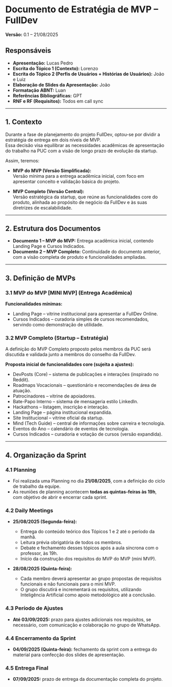 # Documento de Estratégia de MVP – FullDev
**Versão:** 0.1 – 21/08/2025  

## Responsáveis
- **Apresentação:** Lucas Pedro  
- **Escrita do Tópico 1 (Contexto):** Lorenzo  
- **Escrita do Tópico 2 (Perfis de Usuários + Histórias de Usuários):** João e Luiz  
- **Elaboração de Slides da Apresentação:** João  
- **Formatação ABNT:** Luan  
- **Referências Bibliográficas:** GPT  
- **RNF e RF (Requisitos):** Todos em call sync  

---

## 1. Contexto
Durante a fase de planejamento do projeto FullDev, optou-se por dividir a estratégia de entrega em dois níveis de MVP.  
Essa decisão visa equilibrar as necessidades acadêmicas de apresentação do trabalho na PUC com a visão de longo prazo de evolução da startup.  

Assim, teremos:  

- **MVP do MVP (Versão Simplificada):**  
  Versão mínima para a entrega acadêmica inicial, com foco em apresentar conceito e validação básica do projeto.  

- **MVP Completo (Versão Central):**  
  Versão estratégica da startup, que reúne as funcionalidades core do produto, alinhada ao propósito de negócio da FullDev e às suas diretrizes de escalabilidade.  

---

## 2. Estrutura dos Documentos
- **Documento 1 – MVP do MVP:** Entrega acadêmica inicial, contendo Landing Page e Cursos Indicados.  
- **Documento 2 – MVP Completo:** Continuidade do documento anterior, com a visão completa de produto e funcionalidades ampliadas.  

---

## 3. Definição de MVPs

### 3.1 MVP do MVP [MINI MVP] (Entrega Acadêmica)
**Funcionalidades mínimas:**  
- Landing Page – vitrine institucional para apresentar a FullDev Online.  
- Cursos Indicados – curadoria simples de cursos recomendados, servindo como demonstração de utilidade.  

### 3.2 MVP Completo (Startup – Estratégia)
A definição do MVP Completo proposto pelos membros da PUC será discutida e validada junto a membros do conselho da FullDev.  

**Proposta inicial de funcionalidades core (sujeita a ajustes):**  
- DevPosts (Core) – sistema de publicações e interações (inspirado no Reddit).  
- Roadmaps Vocacionais – questionário e recomendações de área de atuação.  
- Patrocinadores – vitrine de apoiadores.  
- Bate-Papo Interno – sistema de mensageria estilo LinkedIn.  
- Hackathons – listagem, inscrição e interação.  
- Landing Page – página institucional expandida.  
- Site Institucional – vitrine oficial da startup.  
- Mind (Tech Guide) – central de informações sobre carreira e tecnologia.  
- Eventos do Ano – calendário de eventos de tecnologia.  
- Cursos Indicados – curadoria e votação de cursos (versão expandida).  

---

## 4. Organização da Sprint

### 4.1 Planning
- Foi realizada uma Planning no dia **21/08/2025**, com a definição do ciclo de trabalho da equipe.  
- As reuniões de planning acontecem **todas as quintas-feiras às 19h**, com objetivo de abrir e encerrar cada sprint.  

### 4.2 Daily Meetings
- **25/08/2025 (Segunda-feira):**  
  - Entrega do conteúdo teórico dos Tópicos 1 e 2 até o período da manhã.  
  - Leitura prévia obrigatória de todos os membros.  
  - Debate e fechamento desses tópicos após a aula síncrona com o professor, às 19h.  
  - Início da construção dos requisitos do MVP do MVP (mini MVP).  

- **28/08/2025 (Quinta-feira):**  
  - Cada membro deverá apresentar ao grupo propostas de requisitos funcionais e não funcionais para o mini MVP.  
  - O grupo discutirá e incrementará os requisitos, utilizando Inteligência Artificial como apoio metodológico até a conclusão.  

### 4.3 Período de Ajustes
- **Até 03/09/2025:** prazo para ajustes adicionais nos requisitos, se necessário, com comunicação e colaboração no grupo de WhatsApp.  

### 4.4 Encerramento da Sprint
- **04/09/2025 (Quinta-feira):** fechamento da sprint com a entrega do material para confecção dos slides de apresentação.  

### 4.5 Entrega Final
- **07/09/2025:** prazo de entrega da documentação completa do projeto.  
